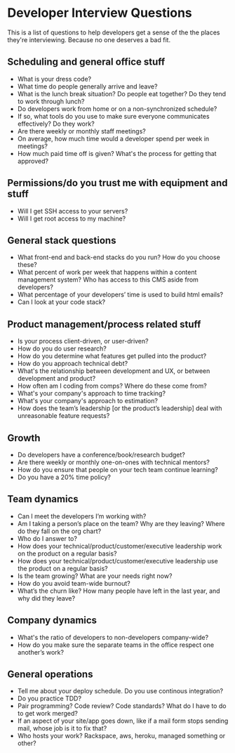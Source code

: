 # Developer Interview Questions

This is a list of questions to help developers get a sense of the the places they're interviewing. Because no one deserves a bad fit.

## Scheduling and general office stuff

* What is your dress code?
* What time do people generally arrive and leave?
* What is the lunch break situation? Do people eat together? Do they tend to work through lunch?
* Do developers work from home or on a non-synchronized schedule?
* If so, what tools do you use to make sure everyone communicates effectively? Do they work?
* Are there weekly or monthly staff meetings?
* On average, how much time would a developer spend per week in meetings?
* How much paid time off is given? What's the process for getting that approved?

## Permissions/do you trust me with equipment and stuff

* Will I get SSH access to your servers?
* Will I get root access to my machine?

## General stack questions

* What front-end and back-end stacks do you run? How do you choose these?
* What percent of work per week that happens within a content management system? Who has access to this CMS aside from developers?
* What percentage of your developers’ time is used to build html emails?
* Can I look at your code stack?

## Product management/process related stuff

* Is your process client-driven, or user-driven?
* How do you do user research?
* How do you determine what features get pulled into the product?
* How do you approach technical debt?
* What's the relationship between development and UX, or between development and product?
* How often am I coding from comps? Where do these come from?
* What's your company's approach to time tracking?
* What's your company's approach to estimation?
* How does the team’s leadership [or the product’s leadership] deal with unreasonable feature requests?

## Growth

* Do developers have a conference/book/research budget?
* Are there weekly or monthly one-on-ones with technical mentors?
* How do you ensure that people on your tech team continue learning?
* Do you have a 20% time policy?

## Team dynamics

* Can I meet the developers I’m working with?
* Am I taking a person’s place on the team? Why are they leaving? Where do they fall on the org chart?
* Who do I answer to?
* How does your technical/product/customer/executive leadership work on the product on a regular basis?
* How does your technical/product/customer/executive leadership use the product on a regular basis?
* Is the team growing? What are your needs right now?
* How do you avoid team-wide burnout?
* What’s the churn like? How many people have left in the last year, and why did they leave?

## Company dynamics

* What's the ratio of developers to non-developers company-wide?
* How do you make sure the separate teams in the office respect one another’s work?

## General operations

* Tell me about your deploy schedule. Do you use continous integration?
* Do you practice TDD?
* Pair programming? Code review? Code standards? What do I have to do to get work merged?
* If an aspect of your site/app goes down, like if a mail form stops sending mail, whose job is it to fix that?
* Who hosts your work? Rackspace, aws, heroku, managed something or other?
